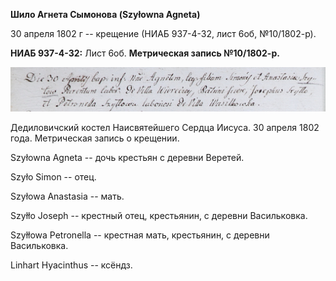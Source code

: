 **Шило Агнета Сымонова (Szyłowna Agneta)**

30 апреля 1802 г -- крещение (НИАБ 937-4-32, лист 6об, №10/1802-р).

**НИАБ 937-4-32:** Лист 6об. **Метрическая запись №10/1802-р.**

![](./media/3ad43348bb36b2ffe6ed75b5e0373e8af6278f01.png)

Дедиловичский костел Наисвятейшего Сердца Иисуса. 30 апреля 1802 года.
Метрическая запись о крещении.

Szyłowna Agneta -- дочь крестьян с деревни Веретей.

Szyło Simon -- отец.

Szyłowa Anastasia -- мать.

Szyłło Joseph -- крестный отец, крестьянин, с деревни Васильковка.

Szyłłowa Petronella -- крестная мать, крестьянин, с деревни Васильковка.

Linhart Hyacinthus -- ксёндз.
